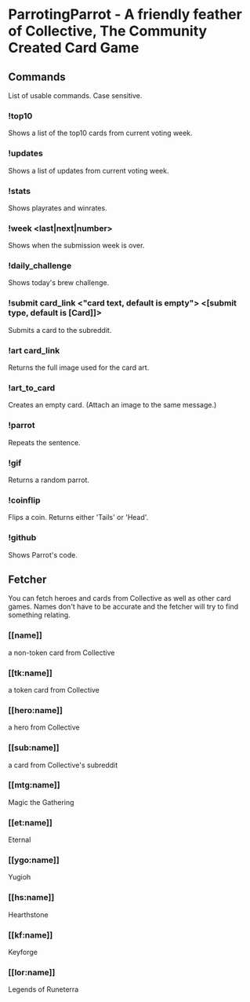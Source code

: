 # ParrotingParrot - A friendly feather of Collective, The Community Created Card Game 

## Commands
List of usable commands. Case sensitive.

### !top10
Shows a list of the top10 cards from current voting week.
### !updates
Shows a list of updates from current voting week.
### !stats
Shows playrates and winrates.
### !week <last|next|number>
Shows when the submission week is over.
### !daily_challenge
Shows today's brew challenge.
### !submit card_link <"card text, default is empty"> <[submit type, default is [Card]]>
Submits a card to the subreddit.
### !art card_link
Returns the full image used for the card art.
### !art_to_card
Creates an empty card. (Attach an image to the same message.)
### !parrot
Repeats the sentence.
### !gif
Returns a random parrot.
### !coinflip
Flips a coin. Returns either 'Tails' or 'Head'.
### !github
Shows Parrot's code.

## Fetcher
You can fetch heroes and cards from Collective as well as other card games. Names don't have to be accurate and the fetcher will try to find something relating.
### [[name]]
a non-token card from Collective
### [[tk:name]]
a token card from Collective
### [[hero:name]]
a hero from Collective
### [[sub:name]]
a card from Collective's subreddit
### [[mtg:name]]
Magic the Gathering
### [[et:name]]
Eternal
### [[ygo:name]]
Yugioh
### [[hs:name]]
Hearthstone
### [[kf:name]]
Keyforge
### [[lor:name]]
Legends of Runeterra
